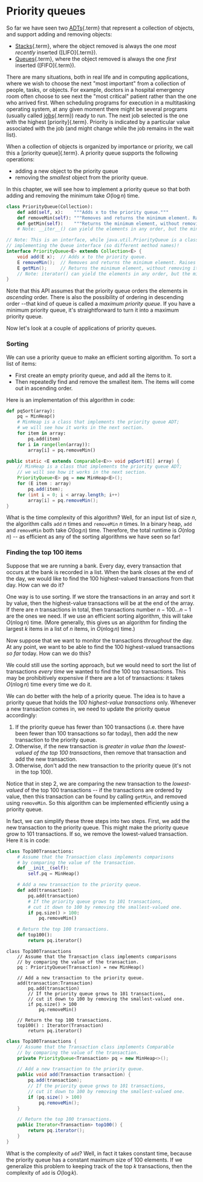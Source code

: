 
# Priority queues

So far we have seen two [ADTs](#adt){.term} that
represent a collection of objects, and support adding and removing
objects:

-   [Stacks](#stack){.term}, where the object
    removed is always the one *most recently* inserted
    ([LIFO]{.term}).
-   [Queues](#queue){.term}, where the object
    removed is always the one *first* inserted ([FIFO]{.term}).

There are many situations, both in real life and in computing
applications, where we wish to choose the next "most important" from a
collection of people, tasks, or objects. For example, doctors in a
hospital emergency room often choose to see next the "most critical"
patient rather than the one who arrived first. When scheduling programs
for execution in a multitasking operating system, at any given moment
there might be several programs (usually called
[jobs](#job){.term}) ready to run. The next job
selected is the one with the highest [priority]{.term}. Priority is indicated by a particular value associated
with the job (and might change while the job remains in the wait list).

When a collection of objects is organized by importance or priority, we
call this a [priority queue]{.term}. A priority
queue supports the following operations:

-   adding a new object to the priority queue
-   removing the *smallest* object from the priority queue.

In this chapter, we will see how to implement a priority queue so that
both adding and removing the minimum take $O(\log n)$ time.

```python
class PriorityQueue(Collection):
    def add(self, x):    """Adds x to the priority queue."""
    def removeMin(self): """Removes and returns the minimum element. Raises an exception if the priority queue is empty."""
    def getMin(self):    """Returns the minimum element, without removing it. Raises an exception if the priority queue is empty."""
    # Note: __iter__() can yield the elements in any order, but the minimum element should come first.
```

```java
// Note: This is an interface, while java.util.PriorityQueue is a class
// implementing the Queue interface (so different method names)!
interface PriorityQueue<E> extends Collection<E> {
    void add(E x);  // Adds x to the priority queue.
    E removeMin();  // Removes and returns the minimum element. Raises an exception if the priority queue is empty.
    E getMin();     // Returns the minimum element, without removing it. Raises an exception if the priority queue is empty.
    // Note: iterator() can yield the elements in any order, but the minimum element should come first.
}
```



Note that this API assumes that the priority queue orders the elements
in *ascending* order. There is also the possibility of ordering in
descending order --that kind of queue is called a *maximum priority
queue*. If you have a minimum priority queue, it's straightforward to
turn it into a maximum priority queue.

Now let's look at a couple of applications of priority queues.

### Sorting

We can use a priority queue to make an efficient sorting algorithm. To
sort a list of items:

-   First create an empty priority queue, and add all the items to it.
-   Then repeatedly find and remove the smallest item. The items will
    come out in ascending order.

Here is an implementation of this algorithm in code:

```python
def pqSort(array):
    pq = MinHeap()
    # MinHeap is a class that implements the priority queue ADT;
    # we will see how it works in the next section.
    for item in array:
        pq.add(item)
    for i in range(len(array)):
        array[i] = pq.removeMin()
```

```java
public static <E extends Comparable<E>> void pqSort(E[] array) {
    // MinHeap is a class that implements the priority queue ADT;
    // we will see how it works in the next section.
    PriorityQueue<E> pq = new MinHeap<E>();
    for (E item : array)
        pq.add(item);
    for (int i = 0; i < array.length; i++)
        array[i] = pq.removeMin();
}
```



What is the time complexity of this algorithm? Well, for an input list
of size $n$, the algorithm calls `add` $n$ times and `removeMin` $n$
times. In a binary heap, `add` and `removeMin` both take $O(\log n)$
time. Therefore, the total runtime is $O(n \log n)$ -- as efficient as
any of the sorting algorithms we have seen so far!

### Finding the top 100 items

Suppose that we are running a bank. Every day, every transaction that
occurs at the bank is recorded in a list. When the bank closes at the
end of the day, we would like to find the 100 highest-valued
transactions from that day. How can we do it?

One way is to use sorting. If we store the transactions in an array and
sort it by value, then the highest-value transactions will be at the end
of the array. If there are *n* transactions in total, then transactions
number $n-100\ldots n-1$ are the ones we need. If we use an efficient
sorting algorithm, this will take $O(n \log n)$ time. (More generally,
this gives us an algorithm for finding the largest $k$ items in a list
of $n$ items, in $O(n \log n)$ time.)

Now suppose that we want to monitor the transactions *throughout* the
day. At any point, we want to be able to find the 100 highest-valued
transactions *so far* today. How can we do this?

We could still use the sorting approach, but we would need to sort the
list of transactions *every time* we wanted to find the 100 top
transactions. This may be prohibitively expensive if there are a lot of
transactions: it takes $O(n \log n)$ time every time we do it.

We can do better with the help of a priority queue. The idea is to have
a priority queue that holds the *100 highest-value transactions* only.
Whenever a new transaction comes in, we need to update the priority
queue accordingly:

1.  If the priority queue has fewer than 100 transactions (i.e. there
    have been fewer than 100 transactions so far today), then add the
    new transaction to the priority queue.
2.  Otherwise, if the new transaction is *greater in value than the
    lowest-valued of the top 100 transactions*, then remove that
    transaction and add the new transaction.
3.  Otherwise, don't add the new transaction to the priority queue
    (it's not in the top 100).

Notice that in step 2, we are comparing the new transaction to the
*lowest-valued* of the top 100 transactions -- if the transactions are
ordered by value, then this transaction can be found by calling
`getMin`, and removed using `removeMin`. So this algorithm can be
implemented efficiently using a priority queue.

In fact, we can simplify these three steps into two steps. First, we add
the new transaction to the priority queue. This might make the priority
queue grow to 101 transactions. If so, we remove the lowest-valued
transaction. Here it is in code:

```python
class Top100Transactions:
    # Assume that the Transaction class implements comparisons
    # by comparing the value of the transaction.
    def __init__(self):
        self.pq = MinHeap()

    # Add a new transaction to the priority queue.
    def add(transaction):
        pq.add(transaction)
        # If the priority queue grows to 101 transactions,
        # cut it down to 100 by removing the smallest-valued one.
        if pq.size() > 100:
            pq.removeMin()

    # Return the top 100 transactions.
    def top100():
        return pq.iterator()
```

```pseudocode
class Top100Transactions
    // Assume that the Transaction class implements comparisons
    // by comparing the value of the transaction.
    pq : PriorityQueue(Transaction) = new MinHeap()

    // Add a new transaction to the priority queue.
    add(transaction:Transaction)
        pq.add(transaction)
        // If the priority queue grows to 101 transactions,
        // cut it down to 100 by removing the smallest-valued one.
        if pq.size() > 100
            pq.removeMin()

    // Return the top 100 transactions.
    top100() : Iterator(Transaction)
        return pq.iterator()
```

```java
class Top100Transactions {
    // Assume that the Transaction class implements Comparable
    // by comparing the value of the transaction.
    private PriorityQueue<Transaction> pq = new MinHeap<>();

    // Add a new transaction to the priority queue.
    public void add(Transaction transaction) {
        pq.add(transaction);
        // If the priority queue grows to 101 transactions,
        // cut it down to 100 by removing the smallest-valued one.
        if (pq.size() > 100)
            pq.removeMin();
    }

    // Return the top 100 transactions.
    public Iterator<Transaction> top100() {
        return pq.iterator();
    }
}
```



What is the complexity of `add`? Well, in fact it takes constant time,
because the priority queue has a constant maximum size of 100 elements.
If we generalize this problem to keeping track of the top $k$
transactions, then the complexity of `add` is $O(\log k)$.

